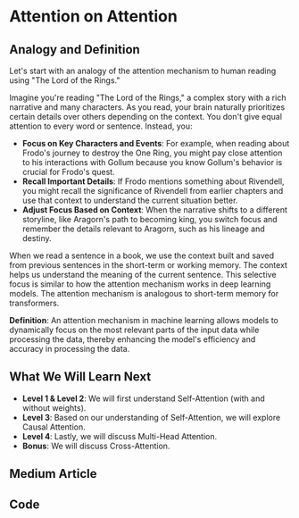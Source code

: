 # Attention on Attention

## Analogy and Definition

Let's start with an analogy of the attention mechanism to human reading using "The Lord of the Rings."

Imagine you're reading "The Lord of the Rings," a complex story with a rich narrative and many characters. As you read, your brain naturally prioritizes certain details over others depending on the context. You don't give equal attention to every word or sentence. Instead, you:

- **Focus on Key Characters and Events**: For example, when reading about Frodo's journey to destroy the One Ring, you might pay close attention to his interactions with Gollum because you know Gollum's behavior is crucial for Frodo's quest.
- **Recall Important Details**: If Frodo mentions something about Rivendell, you might recall the significance of Rivendell from earlier chapters and use that context to understand the current situation better.
- **Adjust Focus Based on Context**: When the narrative shifts to a different storyline, like Aragorn's path to becoming king, you switch focus and remember the details relevant to Aragorn, such as his lineage and destiny.

When we read a sentence in a book, we use the context built and saved from previous sentences in the short-term or working memory. The context helps us understand the meaning of the current sentence. This selective focus is similar to how the attention mechanism works in deep learning models. The attention mechanism is analogous to short-term memory for transformers.

**Definition**: An attention mechanism in machine learning allows models to dynamically focus on the most relevant parts of the input data while processing the data, thereby enhancing the model's efficiency and accuracy in processing the data.

## What We Will Learn Next

- **Level 1 & Level 2**: We will first understand Self-Attention (with and without weights).
- **Level 3**: Based on our understanding of Self-Attention, we will explore Causal Attention.
- **Level 4**: Lastly, we will discuss Multi-Head Attention.
- **Bonus**: We will discuss Cross-Attention.

## Medium Article

## Code
